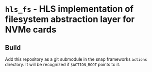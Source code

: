 # `hls_fs` - HLS implementation of filesystem abstraction layer for NVMe cards

## Build

Add this repository as a git submodule in the snap frameworks `actions` directory. It will be recognized if `$ACTION_ROOT` points to it.



